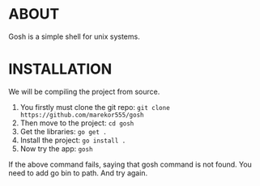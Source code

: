 # ABOUT
Gosh is a simple shell for unix systems.
# INSTALLATION
We will be compiling the project from source.

1. You firstly must clone the git repo: `git clone https://github.com/marekor555/gosh`
2. Then move to the project: `cd gosh`
3. Get the libraries: `go get .`
4. Install the project: `go install .`
3. Now try the app: `gosh`

If the above command fails, saying that gosh command is not found. 
You need to add go bin to path. And try again.
